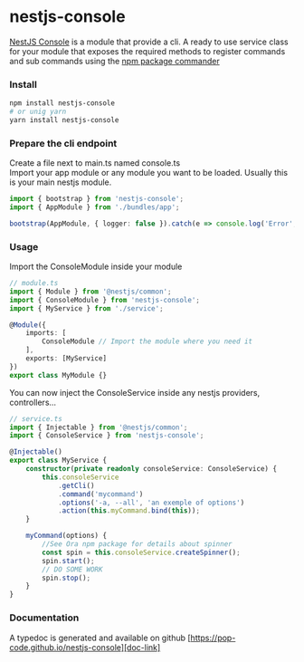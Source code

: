 # nestjs-console

[NestJS Console][doc-link] is a module that provide a cli. A ready to use service class for your module that exposes the required methods to register commands and sub commands using the [npm package commander][commander-link]

### Install

```bash
npm install nestjs-console
# or unig yarn
yarn install nestjs-console
```

### Prepare the cli endpoint

Create a file next to main.ts named console.ts  
Import your app module or any module you want to be loaded. Usually this is your main nestjs module.

```ts
import { bootstrap } from 'nestjs-console';
import { AppModule } from './bundles/app';

bootstrap(AppModule, { logger: false }).catch(e => console.log('Error', e));
```

### Usage

Import the ConsoleModule inside your module

```ts
// module.ts
import { Module } from '@nestjs/common';
import { ConsoleModule } from 'nestjs-console';
import { MyService } from './service';

@Module({
    imports: [
        ConsoleModule // Import the module where you need it
    ],
    exports: [MyService]
})
export class MyModule {}
```

You can now inject the ConsoleService inside any nestjs providers, controllers...

```ts
// service.ts
import { Injectable } from '@nestjs/common';
import { ConsoleService } from 'nestjs-console';

@Injectable()
export class MyService {
    constructor(private readonly consoleService: ConsoleService) {
        this.consoleService
            .getCli()
            .command('mycommand')
            .options('-a, --all', 'an exemple of options')
            .action(this.myCommand.bind(this));
    }

    myCommand(options) {
        //See Ora npm package for details about spinner
        const spin = this.consoleService.createSpinner();
        spin.start();
        // DO SOME WORK
        spin.stop();
    }
}
```

### Documentation

A typedoc is generated and available on github [https://pop-code.github.io/nestjs-console][doc-link]

[doc-link]: https://pop-code.github.io/nestjs-console
[commander-link]: https://www.npmjs.com/package/commander
